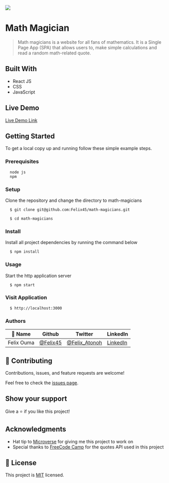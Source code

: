 ![](https://img.shields.io/badge/Microverse-blueviolet)

# Math Magician

> Math magicians is a website for all fans of mathematics. It is a Single Page App (SPA) that allows users to, make simple calculations and read a random math-related quote.

## Built With

- React JS
- CSS
- JavaScript

## Live Demo

[Live Demo Link](https://magicianmath.herokuapp.com/)

## Getting Started

To get a local copy up and running follow these simple example steps.

### Prerequisites
```
  node js
  npm

```
### Setup
Clone the repository and change the directory to math-magicians

``` 
  $ git clone git@github.com:Felix45/math-magicians.git

  $ cd math-magicians

```

### Install
Install all project dependencies by running the command below
 
``` 
  $ npm install
```
### Usage
Start the http application server
``` 
  $ npm start
```

### Visit Application
```
  $ http://localhost:3000
```


### Authors

| 👤 Name | Github | Twitter | LinkedIn |
|------|--------|---------|----------|
|Felix Ouma|[@Felix45](https://github.com/Felix45)|[@Felix_Atonoh](https://twitter.com/Felix_Atonoh)|[LinkedIn](https://www.linkedin.com/in/felix-ouma-639766b0/)|


## 🤝 Contributing

Contributions, issues, and feature requests are welcome!

Feel free to check the [issues page](https://github.com/Felix45/math-magicians/issues).

## Show your support

Give a ⭐️ if you like this project!

## Acknowledgments

- Hat tip to [Microverse](https://bit.ly/MicroverseTN) for giving me this project to work on
- Special thanks to [FreeCode Camp](https://type.fit/api/quotes) for the quotes API used in this project


## 📝 License

This project is [MIT](https://github.com/git/git-scm.com/blob/main/MIT-LICENSE.txt) licensed.
